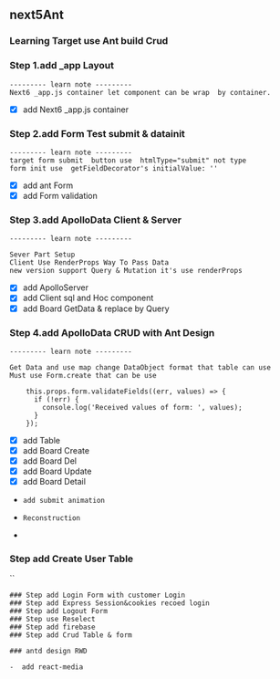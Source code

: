 ## next5Ant

### Learning Target use Ant build Crud

### Step 1.add \_app Layout

```
--------- learn note ---------
Next6 _app.js container let component can be wrap  by container.
```

* [x] add Next6 \_app.js container

### Step 2.add Form Test submit & datainit

```
--------- learn note ---------
target form submit  button use  htmlType="submit" not type
form init use  getFieldDecorator's initialValue: ''
```

* [x] add ant Form
* [x] add Form validation

### Step 3.add ApolloData Client & Server

```
--------- learn note ---------

Sever Part Setup
Client Use RenderProps Way To Pass Data
new version support Query & Mutation it's use renderProps
```

* [x] add ApolloServer
* [x] add Client sql and Hoc component
* [x] add Board GetData & replace by Query

### Step 4.add ApolloData CRUD with Ant Design

```
--------- learn note ---------

Get Data and use map change DataObject format that table can use
Must use Form.create that can be use

    this.props.form.validateFields((err, values) => {
      if (!err) {
        console.log('Received values of form: ', values);
      }
    });
```

* [x] add Table
* [x] add Board Create
* [x] add Board Del
* [x] add Board Update
* [x] add Board Detail
*     add submit animation
*     Reconstruction
*

### Step add Create User Table

``

```
### Step add Login Form with customer Login
### Step add Express Session&cookies recoed login
### Step add Logout Form
### Step use Reselect
### Step add firebase
### Step add Crud Table & form

### antd design RWD
```

```
-  add react-media
```
